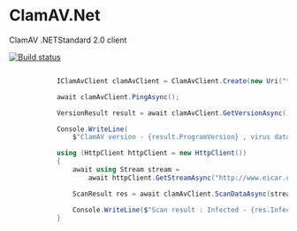 # ClamAV.Net
ClamAV .NETStandard 2.0 client

[![Build status](https://ci.appveyor.com/api/projects/status/uep7igf5d3p9kbg2?svg=true)](https://ci.appveyor.com/project/petertsu/clamav-net)


```csharp

            IClamAvClient clamAvClient = ClamAvClient.Create(new Uri("tcp://127.0.0.1:3310"));

            await clamAvClient.PingAsync();

            VersionResult result = await clamAvClient.GetVersionAsync();

            Console.WriteLine(
                $"ClamAV version - {result.ProgramVersion} , virus database version {result.VirusDbVersion}");

            using (HttpClient httpClient = new HttpClient())
            {
                await using Stream stream =
                    await httpClient.GetStreamAsync("http://www.eicar.org/download/eicar.com.txt");

                ScanResult res = await clamAvClient.ScanDataAsync(stream);

                Console.WriteLine($"Scan result : Infected - {res.Infected} , Virus name {res.VirusName}");
            }
```
